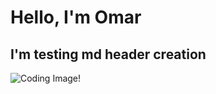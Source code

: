 # Hello, I'm Omar

## I'm testing md header creation


![Coding Image!](https://media.istockphoto.com/id/1047259374/photo/programming-source-code-abstract-background.jpg?s=1024x1024&w=is&k=20&c=EUIT1eazlH-IFNzY7gKwk-Bj0RXiBd2R_k8s5Sq6FCU=)

